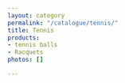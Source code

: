 ```yaml
---
layout: category
permalink: "/catalogue/tennis/"
title: Tennis
products:
- tennis balls
- Racquets
photos: []

---
```

